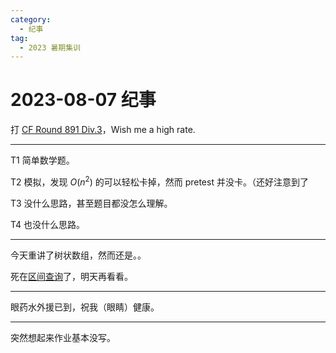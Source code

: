 ```yaml
---
category:
  - 纪事
tag:
  - 2023 暑期集训
---
```


# 2023-08-07 纪事

打 [CF Round 891 Div.3](https://codeforces.com/contest/1857)，Wish me a high rate.

---

T1 简单数学题。

T2 模拟，发现 $O(n^2)$ 的可以轻松卡掉，然而 pretest 并没卡。（还好注意到了

T3 没什么思路，甚至题目都没怎么理解。

T4 也没什么思路。

---

今天重讲了树状数组，然而还是。。

死在[区间查询](https://loj.ac/p/132)了，明天再看看。

---

眼药水外援已到，祝我（眼睛）健康。

---

突然想起来作业基本没写。
